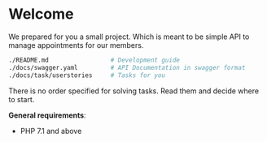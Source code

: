 # Welcome
We prepared for you a small project. Which is meant to be simple API to manage appointments for our members.

```bash
./README.md                 # Development guide
./docs/swagger.yaml         # API Documentation in swagger format
./docs/task/userstories     # Tasks for you
``` 
There is no order specified for solving tasks. Read them and decide where to start.

**General requirements**:

 - PHP 7.1 and above